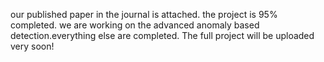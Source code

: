 our published paper in the journal is attached.
the project is 95% completed.
we are working on the advanced anomaly based detection.everything else are completed.
The full project will be uploaded very soon!

